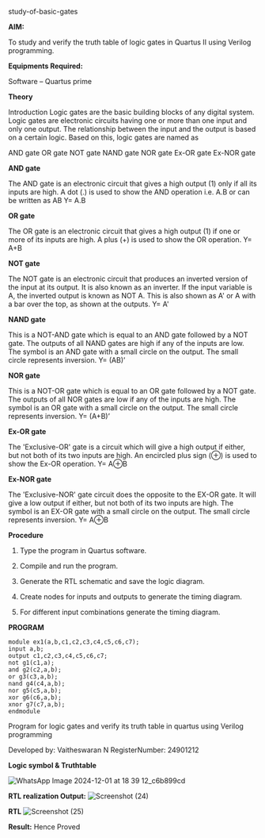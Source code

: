study-of-basic-gates

**AIM:** 

To study and verify the truth table of logic gates in Quartus II using Verilog programming.

**Equipments Required:**

Software – Quartus prime 

**Theory**

Introduction Logic gates are the basic building blocks of any digital system. Logic gates are electronic circuits having one or more than one input and only one output. The relationship between the input and the output is based on a certain logic. Based on this, logic gates are named as

AND gate OR gate NOT gate NAND gate NOR gate Ex-OR gate Ex-NOR gate

**AND gate**

The AND gate is an electronic circuit that gives a high output (1) only if all its inputs are high. A dot (.) is used to show the AND operation i.e. A.B or can be written as AB
Y= A.B

**OR gate** 

The OR gate is an electronic circuit that gives a high output (1) if one or more of its inputs are high. A plus (+) is used to show the OR operation.
Y= A+B

**NOT gate**

The NOT gate is an electronic circuit that produces an inverted version of the input at its output. It is also known as an inverter. If the input variable is A, the inverted output is known as NOT A. This is also shown as A' or A with a bar over the top, as shown at the outputs.
Y= A'

**NAND gate**

This is a NOT-AND gate which is equal to an AND gate followed by a NOT gate. The outputs of all NAND gates are high if any of the inputs are low. The symbol is an AND gate with a small circle on the output. The small circle represents inversion.
Y= (AB)’

**NOR gate**

This is a NOT-OR gate which is equal to an OR gate followed by a NOT gate. The outputs of all NOR gates are low if any of the inputs are high. The symbol is an OR gate with a small circle on the output. The small circle represents inversion.
Y= (A+B)’

**Ex-OR gate**

The 'Exclusive-OR' gate is a circuit which will give a high output if either, but not both of its two inputs are high. An encircled plus sign (⊕) is used to show the Ex-OR operation.
Y= A⊕B

**Ex-NOR gate**

The 'Exclusive-NOR' gate circuit does the opposite to the EX-OR gate. It will give a low output if either, but not both of its two inputs are high. The symbol is an EX-OR gate with a small circle on the output. The small circle represents inversion.
Y= A⊕B

**Procedure** 

1.	Type the program in Quartus software.

2.	Compile and run the program.

3.	Generate the RTL schematic and save the logic diagram.

4.	Create nodes for inputs and outputs to generate the timing diagram.

5.	For different input combinations generate the timing diagram.


**PROGRAM**
```
module ex1(a,b,c1,c2,c3,c4,c5,c6,c7); 
input a,b; 
output c1,c2,c3,c4,c5,c6,c7; 
not g1(c1,a); 
and g2(c2,a,b); 
or g3(c3,a,b); 
nand g4(c4,a,b); 
nor g5(c5,a,b); 
xor g6(c6,a,b); 
xnor g7(c7,a,b); 
endmodule
``` 

Program for logic gates and verify its truth table in quartus using Verilog programming

 Developed by: Vaitheswaran N RegisterNumber: 24901212
 
**Logic symbol & Truthtable**

![WhatsApp Image 2024-12-01 at 18 39 12_c6b899cd](https://github.com/user-attachments/assets/c55901a4-667d-4f10-a242-542c6f177f32)


**RTL realization Output:** 
![Screenshot (24)](https://github.com/user-attachments/assets/2f234abc-67e6-4458-8495-f7e2469d5dd5)



**RTL**
![Screenshot (25)](https://github.com/user-attachments/assets/a4b1f9d9-c0da-4724-82d0-8c44ced23913)


**Result:**
         Hence Proved

